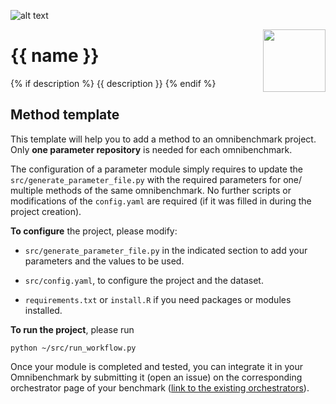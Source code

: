 ![alt text](https://github.com/ansonrel/contributed-project-templates/blob/main/img/omnibenchmark.png?raw=true)

<img align="right" width="100" height="100" src="https://github.com/ansonrel/contributed-project-templates/blob/main/img/parameter.png?raw=true">

# {{ name }} 
{% if description %}
{{ description }}
{% endif %}

## Method template

This template will help you to add a method to an omnibenchmark project. Only **one parameter repository** is needed for each omnibenchmark. 

The configuration of a parameter module simply requires to update the `src/generate_parameter_file.py` with the required parameters for one/ multiple methods of the same omnibenchmark. No further scripts or modifications of the `config.yaml` are required (if it was filled in during the project creation). 

**To configure** the project, please modify: 

- `src/generate_parameter_file.py` in the indicated section to add your parameters and the values to be used. 

- `src/config.yaml`, to configure the project and the dataset.

- `requirements.txt` or `install.R` if you need packages or modules installed. 

**To run the project**, please run

`python ~/src/run_workflow.py`

Once your module is completed and tested, you can integrate it in your Omnibenchmark by submitting it (open an issue) on the corresponding orchestrator page of your benchmark ([link to the existing orchestrators](https://omnibenchmark.pages.uzh.ch/omb-site/p/benchmarks/)). 